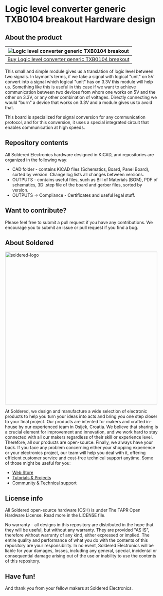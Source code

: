 # Logic level converter generic TXB0104 breakout Hardware design

## About the product

| ![Logic level converter generic TXB0104 breakout](https://github.com/SolderedElectronics/Logic-level-converter-generic-TXB0104-breakout-hardware-design/blob/main/OUTPUTS/V1.1.1/333017.jpg?raw=true) |
| :----------------------------------------------------------: |
|      [Buy Logic level converter generic TXB0104 breakout](https://www.solde.red/333017)      |

This small and simple module gives us a translation of logic level between two signals. In layman's terms, if we take a signal with logical "unit" on 5V convert into a signal which logical "unit" has on 3.3V this module will help us. Something like this is useful in this case if we want to achieve communication between two devices from whom one works on 5V and the other on 3.3V, or any other combination of voltages. Directly connecting we would "burn" a device that works on 3.3V and a module gives us to avoid that.




This board is specialized for signal conversion for any communication protocol, and for this conversion, it uses a special integrated circuit that enables communication at high speeds.

## Repository contents

All Soldered Electronics hardware designed in KiCAD, and repositories are organized in the following way:

- CAD folder - contains KiCAD files (Schematics, Board, Panel Board), sorted by version. Change log lists all changes between versions.
- OUTPUTS - contains useful files, such as Bill of Materials (BOM), PDF of schematics, 3D .step file of the board and gerber files, sorted by version. 
- OUTPUTS -> Compliance - Certificates and useful legal stuff. 

## Want to contribute?

Please feel free to submit a pull request if you have any contributions. We encourage you to submit an issue or pull request if you find a bug. 

## About Soldered

<img src="https://raw.githubusercontent.com/e-radionicacom/Soldered-Generic-Arduino-Library/dev/extras/Soldered-logo-color.png" alt="soldered-logo" width="500"/>

At Soldered, we design and manufacture a wide selection of electronic products to help you turn your ideas into acts and bring you one step closer to your final project. Our products are intented for makers and crafted in-house by our experienced team in Osijek, Croatia. We believe that sharing is a crucial element for improvement and innovation, and we work hard to stay connected with all our makers regardless of their skill or experience level. Therefore, all our products are open-source. Finally, we always have your back. If you face any problem concerning either your shopping experience or your electronics project, our team will help you deal with it, offering efficient customer service and cost-free technical support anytime. Some of those might be useful for you:

- [Web Store](https://www.soldered.com/shop)
- [Tutorials & Projects](https://soldered.com/learn)
- [Community & Technical support](https://soldered.com/community)

## License info

All Soldered open-source hardware (OSH) is under The TAPR Open Hardware License. Read more in the LICENSE file. 

No warranty - all designs in this repository are distributed in the hope that they will be useful, but without any warranty. They are provided "AS IS", therefore without warranty of any kind, either expressed or implied. The entire quality and performance of what you do with the contents of this repository are your responsibility. In no event, Soldered Electronics will be liable for your damages, losses, including any general, special, incidental or consequential damage arising out of the use or inability to use the contents of this repository. 

## Have fun! 
And thank you from your fellow makers at Soldered Electronics.
